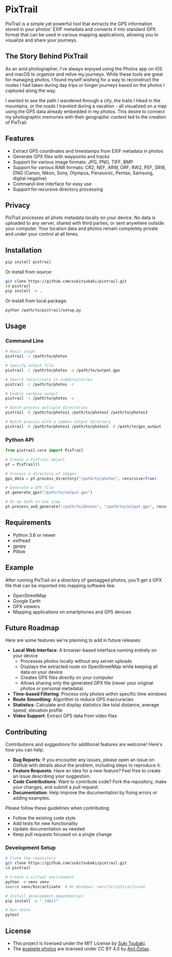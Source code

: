 # PixTrail

PixTrail is a simple yet powerful tool that extracts the GPS information stored in your photos' EXIF metadata and converts it into standard GPX format that can be used in various mapping applications, allowing you to visualize and share your journeys.

## The Story Behind PixTrail
As an avid photographer, I've always enjoyed using the Photos app on iOS and macOS to organize and relive my journeys. While these tools are great for managing photos, I found myself wishing for a way to reconstruct the routes I had taken during day trips or longer journeys based on the photos I captured along the way.

I wanted to see the path I wandered through a city, the trails I hiked in the mountains, or the roads I traveled during a vacation - all visualized on a map using the GPS data already embedded in my photos. This desire to connect my photographic memories with their geographic context led to the creation of PixTrail.

## Features

- Extract GPS coordinates and timestamps from EXIF metadata in photos
- Generate GPX files with waypoints and tracks
- Support for various image formats: JPG, PNG, TIFF, BMP
- Support for various RAW formats: CR2, NEF, ARW, ORF, RW2, PEF, SRW, DNG (Canon, Nikon, Sony, Olympus, Panasonic, Pentax, Samsung, digital negative)
- Command-line interface for easy use
- Support for recursive directory processing

## Privacy

PixTrail processes all photo metadata locally on your device. No data is uploaded to any server, shared with third parties, or sent anywhere outside your computer. Your location data and photos remain completely private and under your control at all times.

## Installation

```bash
pip install pixtrail
```

Or install from source:
```bash
git clone https://github.com/sukitsubaki/pixtrail.git
cd pixtrail
pip install -e .
```

Or install from local package:
```bash
python /path/to/pixtrail/setup.py
```

## Usage

### Command Line

```bash
# Basic usage
pixtrail -i /path/to/photos

# Specify output file
pixtrail -i /path/to/photos -o /path/to/output.gpx

# Search recursively in subdirectories
pixtrail -i /path/to/photos -r

# Enable verbose output
pixtrail -i /path/to/photos -v

# Batch process multiple directories
pixtrail -b /path/to/photos1 /path/to/photos2 /path/to/photos3

# Batch process with a common output directory
pixtrail -b /path/to/photos1 /path/to/photos2 -d /path/to/gpx_output
```

### Python API

```python
from pixtrail.core import PixTrail

# Create a PixTrail object
pt = PixTrail()

# Process a directory of images
gps_data = pt.process_directory("/path/to/photos", recursive=True)

# Generate a GPX file
pt.generate_gpx("/path/to/output.gpx")

# Or do both in one step
pt.process_and_generate("/path/to/photos", "/path/to/output.gpx", recursive=True)
```

## Requirements

- Python 3.6 or newer
- exifread
- gpxpy
- Pillow

## Example

After running PixTrail on a directory of geotagged photos, you'll get a GPX file that can be imported into mapping software like:

- OpenStreetMap
- Google Earth
- GPX viewers
- Mapping applications on smartphones and GPS devices

## Future Roadmap

Here are some features we're planning to add in future releases:

- **Local Web Interface**: A browser-based interface running entirely on your device
  - Processes photos locally without any server uploads
  - Displays the extracted route on OpenStreetMap while keeping all data on your device
  - Creates GPX files directly on your computer
  - Allows sharing only the generated GPX file (never your original photos or personal metadata)
- **Time-based Filtering**: Process only photos within specific time windows
- **Route Smoothing**: Algorithm to reduce GPS inaccuracies
- **Statistics**: Calculate and display statistics like total distance, average speed, elevation profile
- **Video Support**: Extract GPS data from video files

## Contributing

Contributions and suggestions for additional features are welcome! Here's how you can help:

- **Bug Reports**: If you encounter any issues, please open an issue on GitHub with details about the problem, including steps to reproduce it.
- **Feature Requests**: Have an idea for a new feature? Feel free to create an issue describing your suggestion.
- **Code Contributions**: Want to contribute code? Fork the repository, make your changes, and submit a pull request.
- **Documentation**: Help improve the documentation by fixing errors or adding examples.

Please follow these guidelines when contributing:
- Follow the existing code style
- Add tests for new functionality
- Update documentation as needed
- Keep pull requests focused on a single change

### Development Setup

```bash
# Clone the repository
git clone https://github.com/sukitsubaki/pixtrail.git
cd pixtrail

# Create a virtual environment
python -m venv venv
source venv/bin/activate  # On Windows: venv\Scripts\activate

# Install development dependencies
pip install -e ".[dev]"

# Run tests
pytest
```

## License

- This project is licensed under the MIT License by <a href="https://github.com/sukitsubaki" target="_blank">Suki Tsubaki</a>.
- The <a href="https://github.com/sukitsubaki/pixTrail/tree/main/examples/example_photos" target="_blank">example photos</a> are licensed under CC BY 4.0 by <a href="https://anil-oeztas.de" target="_blank">Anil Öztas</a>.

